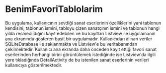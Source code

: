 # BenimFavoriTablolarim

Bu uygulama, kullanıcının sevdiği sanat eserlerinin özelliklerini yani tablonun kendisini, tablonun ismini, tabloyu çizen sanatçının ismini ve tablonun hangi yılda resmedildiğini 
kayıt edebilen ve bu kayıtları Listview ile uygulamanın ana ekranında gösteren basit bir uygulamadır. Kullanıcıdan alınan veriler SQLiteDatabase ile saklanmakta ve Listview'e
bu veritabanından çekilmektedir. Kullanıcı ana ekranda daha önceden kayıt ettiği favori sanat eserlerinden herhangi birini görüntülemek istediğinde ise Listview'da ilgili yere
tıkladığında DetailActivity de bu istenilen sanat eserlerinin verileri kullanıcıya gösterilmektedir.
